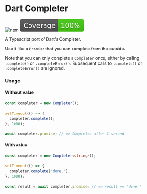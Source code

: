 # Dart Completer

[![npm](https://img.shields.io/npm/l/dart-completer.svg)](https://github.com/ciriousjoker/dart-completer/blob/main/LICENSE)
![npm](coverage/badge.svg)

A Typescript port of Dart's Completer.

Use it like a `Promise` that you can complete from the outside.

Note that you can only complete a `Completer` once, either by calling `.complete()` or `.completeError()`.
Subsequent calls to `.complete()` or `.completeError()` are ignored.

### Usage

#### Without value

```ts
const completer = new Completer();

setTimeout(() => {
  completer.complete();
}, 1000);

await completer.promise; // => Completes after 1 second.
```

#### With value

```ts
const completer = new Completer<string>();

setTimeout(() => {
  completer.complete("done.");
}, 1000);

const result = await completer.promise; // => result == "done."
```
